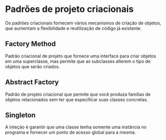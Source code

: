# Padrões de projeto criacionais

Os padrões criacionais fornecem vários mecanismos de criação de objetos, que aumentam a flexibilidade e reutilização de código já existente.

## Factory Method

Padrão criacional de projeto que fornece uma interface para criar objetos em uma superclasse, mas permite que as subclasses alterem o tipo de objetos que serão criados.

## Abstract Factory 

Padrão de projeto criacional que permite que você produza famílias de objetos relacionados sem ter que especificar suas classes concretas.

## Singleton

A inteção é garantir que uma classe tenha somente uma instância no programa e fornecer um ponto de acesso global para a mesma.